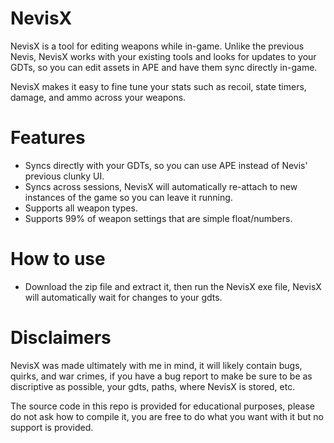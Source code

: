 # NevisX

NevisX is a tool for editing weapons while in-game. Unlike the previous Nevis, NevisX works with your existing tools and looks for updates to your GDTs, so you can edit assets in APE and have them sync directly in-game.

NevisX makes it easy to fine tune your stats such as recoil, state timers, damage, and ammo across your weapons.

# Features

* Syncs directly with your GDTs, so you can use APE instead of Nevis' previous clunky UI. 
* Syncs across sessions, NevisX will automatically re-attach to new instances of the game so you can leave it running.
* Supports all weapon types.
* Supports 99% of weapon settings that are simple float/numbers.

# How to use

* Download the zip file and extract it, then run the NevisX exe file, NevisX will automatically wait for changes to your gdts.

# Disclaimers

NevisX was made ultimately with me in mind, it will likely contain bugs, quirks, and war crimes, if you have a bug report to make be sure to be as discriptive as possible, your gdts, paths, where NevisX is stored, etc.

The source code in this repo is provided for educational purposes, please do not ask how to compile it, you are free to do what you want with it but no support is provided.